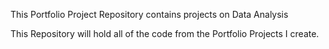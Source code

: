 This Portfolio Project Repository contains projects on Data Analysis

This Repository will hold all of the code from the Portfolio Projects I create.
